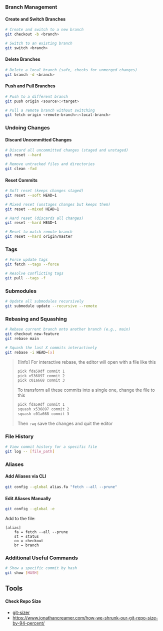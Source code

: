 ### Branch Management
#### Create and Switch Branches
```bash
# Create and switch to a new branch
git checkout -b <branch>

# Switch to an existing branch
git switch <branch>
```
#### Delete Branches
```bash
# Delete a local branch (safe, checks for unmerged changes)
git branch -d <branch>
```
#### Push and Pull Branches
```bash
# Push to a different branch
git push origin <source>:<target>

# Pull a remote branch without switching
git fetch origin <remote-branch>:<local-branch>
```
### Undoing Changes
#### Discard Uncommitted Changes
```bash
# Discard all uncommitted changes (staged and unstaged)
git reset --hard

# Remove untracked files and directories
git clean -fxd
```
#### Reset Commits
```bash
# Soft reset (keeps changes staged)
git reset --soft HEAD~1

# Mixed reset (unstages changes but keeps them)
git reset --mixed HEAD~1

# Hard reset (discards all changes)
git reset --hard HEAD~1

# Reset to match remote branch
git reset --hard origin/master
```
### Tags
```bash
# Force update tags
git fetch --tags --force

# Resolve conflicting tags
git pull --tags -f
```
### Submodules
```bash
# Update all submodules recursively
git submodule update --recursive --remote
```
### Rebasing and Squashing
```bash
# Rebase current branch onto another branch (e.g., main)
git checkout new-feature
git rebase main

# Squash the last X commits interactively
git rebase -i HEAD~[x]
```
> [!info]
> For interactive rebase, the editor will open with a file like this
> ```bash
> pick fda59df commit 1
> pick x536897 commit 2
> pick c01a668 commit 3
> ```
> To transform all these commits into a single one, change the file to this
> ```bash
> pick fda59df commit 1
> squash x536897 commit 2
> squash c01a668 commit 3
> ```
> Then `:wq` save the changes and quit the editor
### File History
```bash
# View commit history for a specific file
git log -- [file_path]
```
### Aliases
#### Add Aliases via CLI
```bash
git config --global alias.fa "fetch --all --prune"
```
#### Edit Aliases Manually
```bash
git config --global -e
```
Add to the file:
```vim
[alias]
    fa = fetch --all --prune
    st = status
    co = checkout
    br = branch
```
### Additional Useful Commands
```bash
# Show a specific commit by hash
git show [HASH]
```
## Tools
#### Check Repo Size
- [git-sizer](https://github.com/github/git-sizer)
- https://www.jonathancreamer.com/how-we-shrunk-our-git-repo-size-by-94-percent/